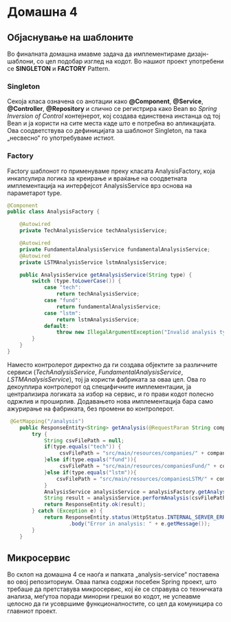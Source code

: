# Домашна 4

## Објаснување на шаблоните
Во финалната домашна имавме задача да имплементираме дизајн-шаблони, со цел подобар изглед на кодот. Во нашиот проект употребени се **SINGLETON** и **FACTORY** Pattern.

### Singleton

Секоја класа означена со анотации како __@Component__, __@Service__, __@Controller__, __@Repository__ и слично се регистрира како Bean во _Spring Inversion of Control_ контејнерот, кој создава единствена инстанца од тој Bean и ја користи на сите места каде што е потребна во апликацијата.
Ова соодветствува со дефиницијата за шаблонот Singleton, па така „несвесно“ го употребуваме истиот.

### Factory
Factory шаблонот го применуваме преку класата AnalysisFactory, која инкапсулира логика за креирање и враќање на соодветната имплементација на интерфејсот AnalysisService врз основа на параметарот type. 

```java
@Component
public class AnalysisFactory {

    @Autowired
    private TechAnalysisService techAnalysisService;

    @Autowired
    private FundamentalAnalysisService fundamentalAnalysisService;
    @Autowired
    private LSTMAnalysisService lstmAnalysisService;

    public AnalysisService getAnalysisService(String type) {
        switch (type.toLowerCase()) {
            case "tech":
                return techAnalysisService;
            case "fund":
                return fundamentalAnalysisService;
            case "lstm":
                return lstmAnalysisService;
            default:
                throw new IllegalArgumentException("Invalid analysis type: " + type);
        }
    }
}
```

Наместо контролерот директно да ги создава објектите за различните сервиси (_TechAnalysisService_, _FundamentalAnalysisService_, _LSTMAnalysisService_),
тој ја користи фабриката за оваа цел. Ова го декоуплира контролерот од специфичните имплементации, ја централизира логиката за избор на сервис, и го прави кодот полесно одржлив и проширлив. 
Додавањето нова имплементација бара само ажурирање на фабриката, без промени во контролерот.

```java
 @GetMapping("/analysis")
    public ResponseEntity<String> getAnalysis(@RequestParam String companyName, @RequestParam String type) {
        try {
            String csvFilePath = null;
            if(type.equals("tech")) {
                 csvFilePath = "src/main/resources/companies/" + companyName + ".csv";
            }else if(type.equals("fund")){
                 csvFilePath = "src/main/resources/companiesFund/" + companyName + ".csv";
            }else if(type.equals("lstm")){
                csvFilePath = "src/main/resources/companiesLSTM/" + companyName + ".csv";
            }
            AnalysisService analysisService = analysisFactory.getAnalysisService(type);
            String result = analysisService.performAnalysis(csvFilePath);
            return ResponseEntity.ok(result);
        } catch (Exception e) {
            return ResponseEntity.status(HttpStatus.INTERNAL_SERVER_ERROR)
                    .body("Error in analysis: " + e.getMessage());
        }
    }
```


## Микросервис

Во склоп на домашна 4 се наоѓа и папката „analysis-service“ поставена во овој репозиториум. Оваа папка содржи посебен Spring проект, што требаше да претставува микросервис, кој ќе се справува со техничката анализа,
меѓутоа поради минорни грешки во кодот, не успеавме целосно да ги усовршиме функционалностите, со цел да комуницира со главниот проект.


